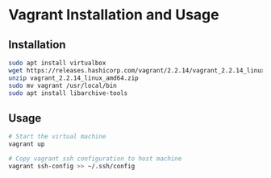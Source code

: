 # Vagrant Installation and Usage

## Installation

```bash
sudo apt install virtualbox
wget https://releases.hashicorp.com/vagrant/2.2.14/vagrant_2.2.14_linux_amd64.zip
unzip vagrant_2.2.14_linux_amd64.zip
sudo mv vagrant /usr/local/bin
sudo apt install libarchive-tools
```

## Usage

```bash
# Start the virtual machine
vagrant up

# Copy vagrant ssh configuration to host machine
vagrant ssh-config >> ~/.ssh/config
```


